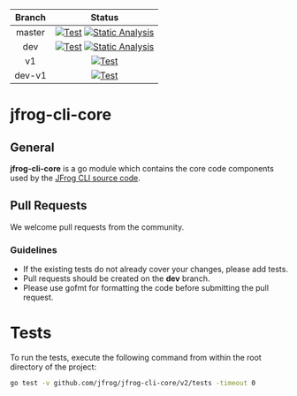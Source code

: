 | Branch |                                                                                                                                                                                            Status                                                                                                                                                                                            |
|:------:|:--------------------------------------------------------------------------------------------------------------------------------------------------------------------------------------------------------------------------------------------------------------------------------------------------------------------------------------------------------------------------------------------:|
| master | [![Test](https://github.com/jfrog/jfrog-cli-core/actions/workflows/test.yml/badge.svg?branch=master)](https://github.com/jfrog/jfrog-cli-core/actions/workflows/test.yml?query=branch%3Amaster) [![Static Analysis](https://github.com/jfrog/jfrog-cli-core/actions/workflows/analysis.yml/badge.svg?branch=master)](https://github.com/jfrog/jfrog-cli-core/actions/workflows/analysis.yml) |
|  dev   |     [![Test](https://github.com/jfrog/jfrog-cli-core/actions/workflows/test.yml/badge.svg?branch=dev)](https://github.com/jfrog/jfrog-cli-core/actions/workflows/test.yml?query=branch%3Adev) [![Static Analysis](https://github.com/jfrog/jfrog-cli-core/actions/workflows/analysis.yml/badge.svg?branch=dev)](https://github.com/jfrog/jfrog-cli-core/actions/workflows/analysis.yml)      |
|   v1   |                                                                                                   [![Test](https://github.com/jfrog/jfrog-cli-core/actions/workflows/test.yml/badge.svg?branch=v1)](https://github.com/jfrog/jfrog-cli-core/actions/workflows/test.yml?query=branch%3Av1)                                                                                                    |
| dev-v1 |                                                                                               [![Test](https://github.com/jfrog/jfrog-cli-core/actions/workflows/test.yml/badge.svg?branch=dev-v1)](https://github.com/jfrog/jfrog-cli-core/actions/workflows/test.yml?query=branch%3Adev-v1)                                                                                                |

# jfrog-cli-core

## General

**jfrog-cli-core** is a go module which contains the core code components used by the [JFrog CLI source code](https://github.com/jfrog/jfrog-cli).

## Pull Requests

We welcome pull requests from the community.

### Guidelines

- If the existing tests do not already cover your changes, please add tests.
- Pull requests should be created on the **dev** branch.
- Please use gofmt for formatting the code before submitting the pull request.

# Tests

To run the tests, execute the following command from within the root directory of the project:

```sh
go test -v github.com/jfrog/jfrog-cli-core/v2/tests -timeout 0
```
